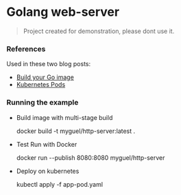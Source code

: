 # Golang web-server

> Project created for demonstration, please dont use it.

### References

Used in these two blog posts:

* [Build your Go image](https://docs.docker.com/language/golang/build-images/)
* [Kubernetes Pods](https://kubernetes.io/docs/concepts/workloads/pods/)

### Running the example

* Build image with multi-stage build

    docker build -t myguel/http-server:latest .

* Test Run with Docker

    docker run --publish 8080:8080 myguel/http-server

* Deploy on kubernetes

    kubectl apply -f app-pod.yaml